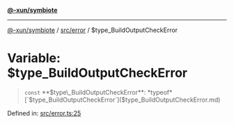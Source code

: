 [**@-xun/symbiote**](../../../README.md)

***

[@-xun/symbiote](../../../README.md) / [src/error](../README.md) / $type\_BuildOutputCheckError

# Variable: $type\_BuildOutputCheckError

> `const` **$type\_BuildOutputCheckError**: *typeof* [`$type_BuildOutputCheckError`]($type_BuildOutputCheckError.md)

Defined in: [src/error.ts:25](https://github.com/Xunnamius/symbiote/blob/908c431db89704ad2ba40df41a9bf223c568ccfa/src/error.ts#L25)
